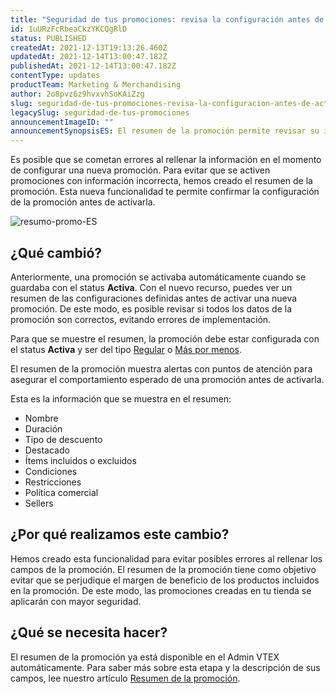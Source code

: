 ```yaml
---
title: "Seguridad de tus promociones: revisa la configuración antes de activarlas"
id: 1uURzFcRbeaCkzYKCQgRlD
status: PUBLISHED
createdAt: 2021-12-13T19:13:26.460Z
updatedAt: 2021-12-14T13:00:47.182Z
publishedAt: 2021-12-14T13:00:47.182Z
contentType: updates
productTeam: Marketing & Merchandising
author: 2o8pvz6z9hvxvhSoKAiZzg
slug: seguridad-de-tus-promociones-revisa-la-configuracion-antes-de-activarlas
legacySlug: seguridad-de-tus-promociones
announcementImageID: ""
announcementSynopsisES: El resumen de la promoción permite revisar su información antes de activarla, lo que evita errores de configuración
---
```


Es posible que se cometan errores al rellenar la información en el momento de configurar una nueva promoción. Para evitar que se activen promociones con información incorrecta, hemos creado el resumen de la promoción. Esta nueva funcionalidad te permite confirmar la configuración de la promoción antes de activarla.

![resumo-promo-ES](https://images.ctfassets.net/alneenqid6w5/5dJybcC7bLKUDnhP2r6ezx/ec043089cafef418ee0def411242c940/image.png)

## ¿Qué cambió?
Anteriormente, una promoción se activaba automáticamente cuando se guardaba con el status **Activa**. Con el nuevo recurso, puedes ver un resumen de las configuraciones definidas antes de activar una nueva promoción. De este modo, es posible revisar si todos los datos de la promoción son correctos, evitando errores de implementación.

Para que se muestre el resumen, la promoción debe estar configurada con el status **Activa** y ser del tipo [Regular](https://help.vtex.com/es/tracks/promociones--6asfF1vFYiZgTQtOzwJchR/7FjbeZdE2KMwk5L1t98pZI) o [Más por menos](https://help.vtex.com/es/tutorial/mas-por-menos--tutorials_325).

El resumen de la promoción muestra alertas con puntos de atención para asegurar el comportamiento esperado de una promoción antes de activarla.

Esta es la información que se muestra en el resumen:

- Nombre
- Duración
- Tipo de descuento
- Destacado
- Ítems incluidos o excluidos
- Condiciones
- Restricciones
- Política comercial
- Sellers

## ¿Por qué realizamos este cambio?
Hemos creado esta funcionalidad para evitar posibles errores al rellenar los campos de la promoción. El resumen de la promoción tiene como objetivo evitar que se perjudique el margen de beneficio de los productos incluidos en la promoción. De este modo, las promociones creadas en tu tienda se aplicarán con mayor seguridad.

## ¿Qué se necesita hacer?
El resumen de la promoción ya está disponible en el Admin VTEX automáticamente. Para saber más sobre esta etapa y la descripción de sus campos, lee nuestro artículo [Resumen de la promoción](https://help.vtex.com/es/tutorial/resumen-de-la-promocion--7aSxktBrFi4sUSmuSafZ4h).
